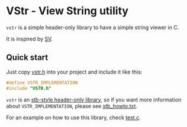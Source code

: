 # VStr - View String utility

`vstr` is a simple header-only library to have a simple string viewer in C.

It is inspired by [SV](https://github.com/tsoding/sv).

## Quick start

Just copy [vstr.h](./vstr.h) into your project and include it like this:

```c 
#define VSTR_IMPLEMENTATION
#include "VSTR.h"
```

`vstr` is an [stb-style header-only library](https://github.com/nothings/stb), so 
if you want more information about `VSTR_IMPLEMENTATION`, please see
[stb_howto.txt](https://github.com/nothings/stb/blob/master/docs/stb_howto.txt).

For an example on how to use this library, check [test.c](./test.c).
